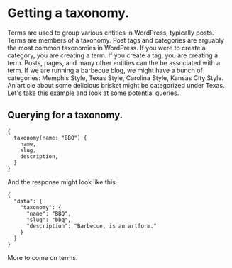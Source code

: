 # Getting a taxonomy.

Terms are used to group various entities in WordPress, typically posts. Terms are members of a taxonomy. Post tags and categories are arguably the most common taxonomies in WordPress.  If you were to create a category, you are creating a term. If you create a tag, you are creating a term. Posts, pages, and many other entities can the be associated with a term.  If we are running a barbecue blog, we might have a bunch of categories: Memphis Style, Texas Style, Carolina Style, Kansas City Style.  An article about some delicious brisket might be categorized under Texas.  Let's take this example and look at some potential queries.

## Querying for a taxonomy.

```
{
  taxonomy(name: "BBQ") {
    name,
    slug,
    description,
  }
}
```

And the response might look like this.

```
{
  "data": {
    "taxonomy": {
      "name": "BBQ",
      "slug": "bbq",
      "description": "Barbecue, is an artform."
    }
  }
}
```

More to come on terms.

